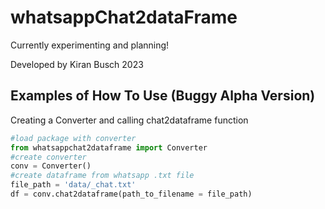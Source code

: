 # whatsappChat2dataFrame


Currently experimenting and planning!

Developed by Kiran Busch 2023

## Examples of How To Use (Buggy Alpha Version)

Creating a Converter and calling chat2dataframe function

```python
#load package with converter
from whatsappchat2dataframe import Converter
#create converter
conv = Converter()
#create dataframe from whatsapp .txt file
file_path = 'data/_chat.txt'
df = conv.chat2dataframe(path_to_filename = file_path)
```